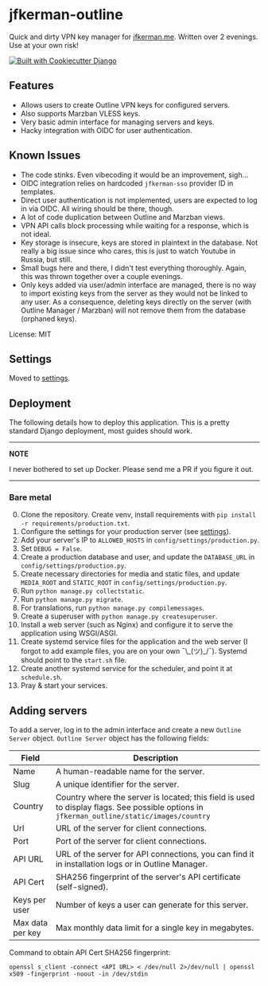 # jfkerman-outline

Quick and dirty VPN key manager for [jfkerman.me](https://jfkerman.me). Written over 2 evenings. Use at your own risk!

[![Built with Cookiecutter Django](https://img.shields.io/badge/built%20with-Cookiecutter%20Django-ff69b4.svg?logo=cookiecutter)](https://github.com/cookiecutter/cookiecutter-django/)

## Features
- Allows users to create Outline VPN keys for configured servers.
- Also supports Marzban VLESS keys.
- Very basic admin interface for managing servers and keys.
- Hacky integration with OIDC for user authentication.

## Known Issues
- The code stinks. Even vibecoding it would be an improvement, sigh...
- OIDC integration relies on hardcoded `jfkerman-sso` provider ID in templates.
- Direct user authentication is not implemented, users are expected to log in via OIDC. All wiring should be there, though.
- A lot of code duplication between Outline and Marzban views.
- VPN API calls block processing while waiting for a response, which is not ideal.
- Key storage is insecure, keys are stored in plaintext in the database. Not really a big issue since who cares, this is just to watch Youtube in Russia, but still.
- Small bugs here and there, I didn't test everything thoroughly. Again, this was thrown together over a couple evenings.
- Only keys added via user/admin interface are managed, there is no way to import existing keys from the server as they would not be linked to any user. As a consequence, deleting keys directly on the server (with Outline Manager / Marzban) will not remove them from the database (orphaned keys).

License: MIT

## Settings

Moved to [settings](http://cookiecutter-django.readthedocs.io/en/latest/settings.html).

## Deployment

The following details how to deploy this application. This is a pretty standard Django deployment, most guides should work.

---
**NOTE**

I never bothered to set up Docker. Please send me a PR if you figure it out.

---

### Bare metal

0. Clone the repository. Create venv, install requirements with `pip install -r requirements/production.txt`.
1. Configure the settings for your production server (see [settings](http://cookiecutter-django.readthedocs.io/en/latest/settings.html)).
2. Add your server's IP to `ALLOWED_HOSTS` in `config/settings/production.py`.
3. Set `DEBUG = False`.
4. Create a production database and user, and update the `DATABASE_URL` in `config/settings/production.py`.
5. Create necessary directories for media and static files, and update `MEDIA_ROOT` and `STATIC_ROOT` in `config/settings/production.py`.
6. Run `python manage.py collectstatic`.
7. Run `python manage.py migrate`.
8. For translations, run `python manage.py compilemessages`.
9. Create a superuser with `python manage.py createsuperuser`.
10. Install a web server (such as Nginx) and configure it to serve the application using WSGI/ASGI.
11. Create systemd service files for the application and the web server (I forgot to add example files, you are on your own ¯\\\_(ツ)\_/¯). Systemd should point to the `start.sh` file.
12. Create another systemd service for the scheduler, and point it at `schedule.sh`.
13. Pray & start your services.

## Adding servers

To add a server, log in to the admin interface and create a new `Outline Server` object. `Outline Server` object has the following fields:

| Field | Description |
| --- | --- |
| Name | A human-readable name for the server. |
| Slug | A unique identifier for the server. |
| Country | Country where the server is located; this field is used to display flags. See possible options in `jfkerman_outline/static/images/country` |
| Url | URL of the server for client connections. |
| Port | Port of the server for client connections. |
| API URL | URL of the server for API connections, you can find it in installation logs or in Outline Manager. |
| API Cert | SHA256 fingerprint of the server's API certificate (self-signed). |
| Keys per user | Number of keys a user can generate for this server. |
| Max data per key | Max monthly data limit for a single key in megabytes. |


Command to obtain API Cert SHA256 fingerprint:

```
openssl s_client -connect <API URL> < /dev/null 2>/dev/null | openssl x509 -fingerprint -noout -in /dev/stdin
```



